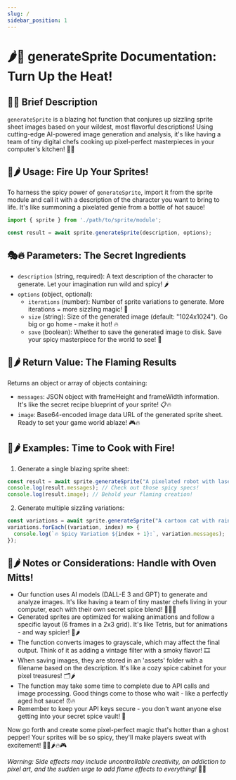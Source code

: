 ```yaml
---
slug: /
sidebar_position: 1
---
```


# 🌶️🎨 generateSprite Documentation: Turn Up the Heat!

## 🚀🔥 Brief Description
`generateSprite` is a blazing hot function that conjures up sizzling sprite sheet images based on your wildest, most flavorful descriptions! Using cutting-edge AI-powered image generation and analysis, it's like having a team of tiny digital chefs cooking up pixel-perfect masterpieces in your computer's kitchen! 🍳✨

## 🔧🌶️ Usage: Fire Up Your Sprites!
To harness the spicy power of `generateSprite`, import it from the sprite module and call it with a description of the character you want to bring to life. It's like summoning a pixelated genie from a bottle of hot sauce!

```javascript
import { sprite } from './path/to/sprite/module';

const result = await sprite.generateSprite(description, options);
```

## 🎭🔥 Parameters: The Secret Ingredients
- `description` (string, required): A text description of the character to generate. Let your imagination run wild and spicy! 🌶️
- `options` (object, optional):
  - `iterations` (number): Number of sprite variations to generate. More iterations = more sizzling magic! 🎪
  - `size` (string): Size of the generated image (default: "1024x1024"). Go big or go home - make it hot! 🔥
  - `save` (boolean): Whether to save the generated image to disk. Save your spicy masterpiece for the world to see! 💾

## 🎁🌶️ Return Value: The Flaming Results
Returns an object or array of objects containing:
- `messages`: JSON object with frameHeight and frameWidth information. It's like the secret recipe blueprint of your sprite! 📋🔥
- `image`: Base64-encoded image data URL of the generated sprite sheet. Ready to set your game world ablaze! 🎮🔥

## 🌟🌶️ Examples: Time to Cook with Fire!

1. Generate a single blazing sprite sheet:
```javascript
const result = await sprite.generateSprite("A pixelated robot with laser eyes and rocket boots breathing fire");
console.log(result.messages); // Check out those spicy specs!
console.log(result.image); // Behold your flaming creation!
```

2. Generate multiple sizzling variations:
```javascript
const variations = await sprite.generateSprite("A cartoon cat with rainbow fur, a jetpack, and chili pepper accessories", { iterations: 3 });
variations.forEach((variation, index) => {
  console.log(`🔥 Spicy Variation ${index + 1}:`, variation.messages);
});
```

## 🧠🌶️ Notes or Considerations: Handle with Oven Mitts!
- Our function uses AI models (DALL-E 3 and GPT) to generate and analyze images. It's like having a team of tiny master chefs living in your computer, each with their own secret spice blend! 👨‍🍳🔥
- Generated sprites are optimized for walking animations and follow a specific layout (6 frames in a 2x3 grid). It's like Tetris, but for animations - and way spicier! 🎲🌶️
- The function converts images to grayscale, which may affect the final output. Think of it as adding a vintage filter with a smoky flavor! 🎞️
- When saving images, they are stored in an 'assets' folder with a filename based on the description. It's like a cozy spice cabinet for your pixel treasures! 🗂️🌶️
- The function may take some time to complete due to API calls and image processing. Good things come to those who wait - like a perfectly aged hot sauce! ⏰🔥
- Remember to keep your API keys secure - you don't want anyone else getting into your secret spice vault! 🔐

Now go forth and create some pixel-perfect magic that's hotter than a ghost pepper! Your sprites will be so spicy, they'll make players sweat with excitement! 🌟✨🌶️🔥🎮

*Warning: Side effects may include uncontrollable creativity, an addiction to pixel art, and the sudden urge to add flame effects to everything!* 🚨🔥
